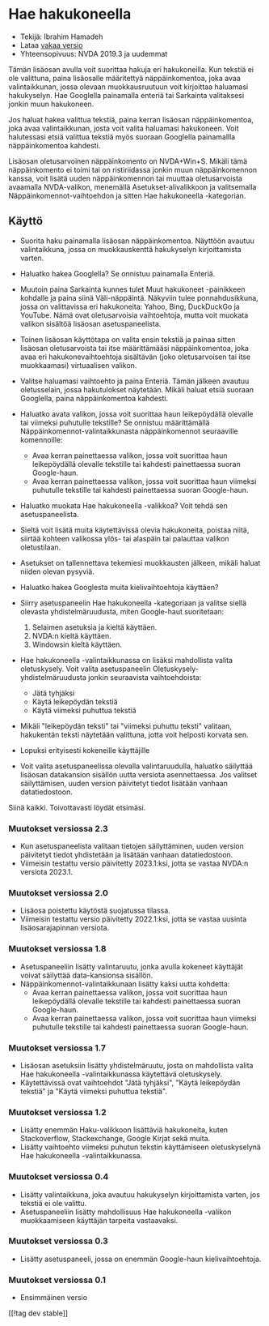 # Hae hakukoneella #

* Tekijä: Ibrahim Hamadeh
* Lataa [vakaa versio][1]
* Yhteensopivuus: NVDA 2019.3 ja uudemmat

Tämän lisäosan avulla voit suorittaa hakuja eri hakukoneilla. Kun tekstiä ei
ole valittuna, paina lisäosalle määritettyä näppäinkomentoa, joka avaa
valintaikkunan, jossa olevaan muokkausruutuun voit kirjoittaa haluamasi
hakukyselyn. Hae Googlella painamalla enteriä tai Sarkainta valitaksesi
jonkin muun hakukoneen.

Jos haluat hakea valittua tekstiä, paina kerran lisäosan näppäinkomentoa,
joka avaa valintaikkunan, josta voit valita haluamasi hakukoneen. Voit
halutessasi etsiä valittua tekstiä myös suoraan Googlella painamallla
näppäinkomentoa kahdesti.

Lisäosan oletusarvoinen näppäinkomento on NVDA+Win+S. Mikäli tämä näppäinkomento ei toimi tai on ristiriidassa jonkin muun näppäinkomennon kanssa, voit lisätä uuden näppäinkomennon tai muuttaa oletusarvoista avaamalla NVDA-valikon, menemällä Asetukset-alivalikkoon ja valitsemalla Näppäinkomennot-vaihtoehdon ja sitten Hae hakukoneella -kategorian.

## Käyttö

* Suorita haku painamalla lisäosan näppäinkomentoa. Näyttöön avautuu
  valintaikkuna, jossa on muokkauskenttä hakukyselyn kirjoittamista varten.
* Haluatko hakea Googlella? Se onnistuu painamalla Enteriä.
* Muutoin paina Sarkainta kunnes tulet Muut hakukoneet -painikkeen kohdalle
  ja paina siinä Väli-näppäintä. Näkyviin tulee ponnahdusikkuna, jossa on
  valittavissa eri hakukoneita: Yahoo, Bing, DuckDuckGo ja YouTube. Nämä
  ovat oletusarvoisia vaihtoehtoja, mutta voit muokata valikon sisältöä
  lisäosan asetuspaneelista.
* Toinen lisäosan käyttötapa on valita ensin tekstiä ja painaa sitten
  lisäosan oletusarvoista tai itse määrittämääsi näppäinkomentoa, joka avaa
  eri hakukonevaihtoehtoja sisältävän (joko oletusarvoisen tai itse
  muokkaamasi) virtuaalisen valikon.
* Valitse haluamasi vaihtoehto ja paina Enteriä. Tämän jälkeen avautuu
  oletusselain, jossa hakutulokset näytetään. Mikäli haluat etsiä suoraan
  Googlella, paina näppäinkomentoa kahdesti.
* Haluatko avata valikon, jossa voit suorittaa haun leikepöydällä olevalle
  tai viimeksi puhutulle tekstille? Se onnistuu määrittämällä
  Näppäinkomennot-valintaikkunasta näppäinkomennot seuraaville komennoille:
    * Avaa kerran painettaessa valikon, jossa voit suorittaa haun
      leikepöydällä olevalle tekstille tai kahdesti painettaessa suoran
      Google-haun.
    * Avaa kerran painettaessa valikon, jossa voit suorittaa haun viimeksi
      puhutulle tekstille tai kahdesti painettaessa suoran Google-haun.
* Haluatko muokata Hae hakukoneella -valikkoa? Voit tehdä sen
  asetuspaneelista.
* Sieltä voit lisätä muita käytettävissä olevia hakukoneita, poistaa niitä,
  siirtää kohteen valikossa ylös- tai alaspäin tai palauttaa valikon
  oletustilaan.
* Asetukset on tallennettava tekemiesi muokkausten jälkeen, mikäli haluat
  niiden olevan pysyviä.
* Haluatko hakea Googlesta muita kielivaihtoehtoja käyttäen?
* Siirry asetuspaneelin Hae hakukoneella -kategoriaan ja valitse siellä
  olevasta yhdistelmäruudusta, miten Google-haut suoritetaan:

    1. Selaimen asetuksia ja kieltä käyttäen.
    2. NVDA:n kieltä käyttäen.
    3. Windowsin kieltä käyttäen.

* Hae hakukoneella -valintaikkunassa on lisäksi mahdollista valita
  oletuskysely. Voit valita asetuspaneelin Oletuskysely-yhdistelmäruudusta
  jonkin seuraavista vaihtoehdoista:

    * Jätä tyhjäksi
    * Käytä leikepöydän tekstiä
    * Käytä viimeksi puhuttua tekstiä

* Mikäli "leikepöydän teksti" tai "viimeksi puhuttu teksti" valitaan,
  hakukentän teksti näytetään valittuna, jotta voit helposti korvata sen.
* Lopuksi erityisesti kokeneille käyttäjille
* Voit valita asetuspaneelissa olevalla valintaruudulla, haluatko säilyttää
  lisäosan datakansion sisällön uutta versiota asennettaessa. Jos valitset
  säilyttämisen, uuden version päivitetyt tiedot lisätään vanhaan
  datatiedostoon.

Siinä kaikki. Toivottavasti löydät etsimäsi.

### Muutokset versiossa 2.3 ###

* Kun asetuspaneelista valitaan tietojen säilyttäminen, uuden version
  päivitetyt tiedot yhdistetään ja lisätään  vanhaan datatiedostoon.
* Viimeisin testattu versio päivitetty 2023.1:ksi, jotta se vastaa NVDA:n
  versiota 2023.1.

### Muutokset versiossa 2.0 ###

* Lisäosa poistettu käytöstä suojatussa tilassa.
* Viimeisin testattu versio päivitetty 2022.1:ksi, jotta se vastaa uusinta
  lisäosarajapinnan versiota.

### Muutokset versiossa 1.8 ###

* Asetuspaneeliin lisätty valintaruutu, jonka avulla kokeneet käyttäjät
  voivat säilyttää data-kansionsa sisällön.
* Näppäinkomennot-valintaikkunaan lisätty kaksi uutta kohdetta:
    * Avaa kerran painettaessa valikon, jossa voit suorittaa haun
      leikepöydällä olevalle tekstille tai kahdesti painettaessa suoran
      Google-haun.
    * Avaa kerran painettaessa valikon, jossa voit suorittaa haun viimeksi
      puhutulle tekstille tai kahdesti painettaessa suoran Google-haun.

### Muutokset versiossa 1.7

* Lisäosan asetuksiin lisätty yhdistelmäruutu, josta on mahdollista valita
  Hae hakukoneella -valintaikkunassa käytettävä oletuskysely.
* Käytettävissä ovat vaihtoehdot "Jätä tyhjäksi", "Käytä leikepöydän
  tekstiä" ja "Käytä viimeksi puhuttua tekstiä".

### Muutokset versiossa 1.2

* Lisätty enemmän Haku-valikkoon lisättäviä hakukoneita, kuten
  Stackoverflow, Stackexchange, Google Kirjat sekä muita.
* Lisätty vaihtoehto viimeksi puhutun tekstin käyttämiseen oletuskyselynä
  Hae hakukoneella -valintaikkunassa.

### Muutokset versiossa 0.4

* Lisätty valintaikkuna, joka avautuu hakukyselyn kirjoittamista varten, jos
  tekstiä ei ole valittu.
* Asetuspaneeliin lisätty mahdollisuus Hae hakukoneella -valikon
  muokkaamiseen käyttäjän tarpeita vastaavaksi.

### Muutokset versiossa 0.3

* Lisätty asetuspaneeli, jossa on enemmän Google-haun kielivaihtoehtoja.

### Muutokset versiossa 0.1

* Ensimmäinen versio

[[!tag dev stable]]

[1]: https://www.nvaccess.org/addonStore/legacy?file=searchwith

